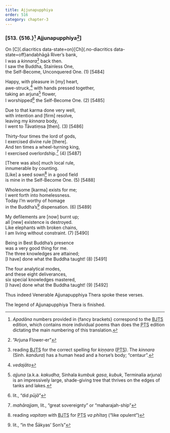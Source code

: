 ```yaml
---
title: Ajjunapupphiya
order: 516
category: chapter-3
---
```


### \[513. {516.}[^1] Ajjunapupphiya[^2]\]

On [C]{.diacritics data-state=on}[Ch]{.no-diacritics data-state=off}andabhāgā River’s bank,  
I was a *kinnara*[^3] back then.  
I saw the Buddha, Stainless One,  
the Self-Become, Unconquered One. (1) \[5484\]

Happy, with pleasure in \[my\] heart,  
awe-struck,[^4] with hands pressed together,  
taking an arjuna[^5] flower,  
I worshipped[^6] the Self-Become One. (2) \[5485\]

Due to that karma done very well,  
with intention and \[firm\] resolve,  
leaving my *kinnara* body,  
I went to Tāvatiṃsa \[then\]. (3) \[5486\]

Thirty-four times the lord of gods,  
I exercised divine rule \[there\].  
And ten times a wheel-turning king,  
I exercised overlordship.[^7] (4) \[5487\]

\[There was also\] much local rule,  
innumerable by counting.  
\[Like\] a seed sown[^8] in a good field  
is mine in the Self-Become One. (5) \[5488\]

Wholesome \[karma\] exists for me;  
I went forth into homelessness.  
Today I’m worthy of homage  
in the Buddha’s[^9] dispensation. (6) \[5489\]

My defilements are \[now\] burnt up;  
all \[new\] existence is destroyed.  
Like elephants with broken chains,  
I am living without constraint. (7) \[5490\]

Being in Best Buddha’s presence  
was a very good thing for me.  
The three knowledges are attained;  
\[I have\] done what the Buddha taught! (8) \[5491\]

The four analytical modes,  
and these eight deliverances,  
six special knowledges mastered,  
\[I have\] done what the Buddha taught! (9) \[5492\]

Thus indeed Venerable Ajjunapupphiya Thera spoke these verses.

The legend of Ajjunapupphiya Thera is finished.

[^1]: *Apadāna* numbers provided in {fancy brackets} correspond to the <abbr title="Buddha Jayanthi Tripitaka Series">BJTS</abbr> edition, which contains more individual poems than does the <abbr title="Pali Text Society">PTS</abbr> edition dictating the main numbering of this translation.

[^2]: “Arjuna Flower-er”

[^3]: reading <abbr title="Buddha Jayanthi Tripitaka Series">BJTS</abbr> for the correct spelling for *kiṇṇara* (<abbr title="Pali Text Society">PTS</abbr>). The *kinnara* (Sinh. *kandura*) has a human head and a horse’s body; “centaur”.

[^4]: *vedajāto*

[^5]: *ajjuna* (a.k.a. *kakudha*, Sinhala *kumbuk gasa*, *kubuk*, Terminalia arjuna) is an impressively large, shade-giving tree that thrives on the edges of tanks and lakes.

[^6]: lit., “did *pūjā*”

[^7]: *mahārajjam*, lit., “great sovereignty” or “maharajah-ship”

[^8]: reading *vapitaṃ* with <abbr title="Buddha Jayanthi Tripitaka Series">BJTS</abbr> for <abbr title="Pali Text Society">PTS</abbr> *va phītaŋ* (“like opulent”)

[^9]: lit., “in the Śākyas’ Son’s”
